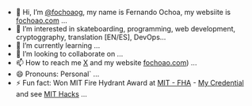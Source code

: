 - 👋 Hi, I’m [@fochoaog](https://github.com/fochoaog), my name is Fernando Ochoa, my websiite is [fochoao.com](https:://www.fochoao.com) ...
- 👀 I’m interested in skateboarding, programming, web development, cryptoggraphy, translation [EN/ES], DevOps...
- 🌱 I’m currently learning ...
- 💞️ I’m looking to collaborate on ...
- 📫 How to reach me [X](https://x.com/FernandoOchoaO2) and my website [fochoao.com](https:://www.fochoao.com)) ...
- 😄 Pronouns: Personal` ...
- ⚡ Fun fact: Won MIT Fire Hydrant Award at [MIT - FHA](https://professionalprograms.mit.edu/fire-hydrant-award/) - [My Credential](https://www.credential.net/9bd1b398-1233-4efe-ba86-415ca5dda476#gs.d46jmf) and see [MIT Hacks](https://hacks.mit.edu/) ...

<!---
fochoaog/fochoaog is a ✨ special ✨ repository because its `README.md` (this file) appears on your GitHub profile.
You can click the Preview link to take a look at your changes.
--->
